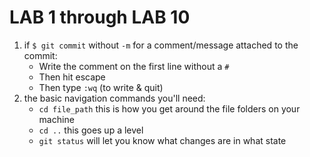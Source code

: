# LAB 1 through LAB 10

 1. if `$ git commit` without `-m` for a comment/message attached to the commit:
    - Write the comment on the first line without a `#`
    - Then hit escape
    - Then type `:wq` (to write & quit)
 2. the basic navigation commands you'll need:
    - `cd file_path` this is how you get around the file folders on your machine
    - `cd ..` this goes up a level
    - `git status` will let you know what changes are in what state